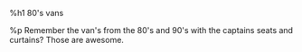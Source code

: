 %h1 80's vans

%p Remember the van's from the 80's and 90's with the captains seats and curtains? Those are awesome.
